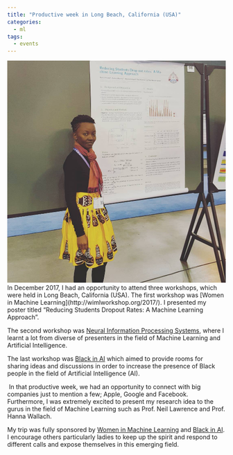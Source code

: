 ```yaml
---
title: "Productive week in Long Beach, California (USA)"
categories:
  - ml
tags:
  - events
---
```


<img src="/assets/images/me.jpg" class="align-center" alt="">
In December 2017, I had an opportunity to attend three workshops, which were held in Long Beach, California (USA). 
The first workshop was [Women in Machine Learning](http://wimlworkshop.org/2017/). I presented my
poster titled “Reducing Students Dropout Rates: A Machine Learning Approach”.

The second workshop was [Neural Information Processing Systems](https://nips.cc/Conferences/2017), where I learnt a lot from diverse of presenters in the field of Machine Learning and Artificial Intelligence.

The last workshop was [Black in AI](https://blackinai.github.io) which aimed to provide rooms for sharing ideas and discussions in order to increase the presence of Black people in the field of Artificial Intelligence (AI).

<img src="/assets/images/hanna.jpg" class="align-center" alt="">
In that productive week, we had an opportunity to connect with big companies just to mention a few; Apple, Google and Facebook. Furthermore, I was extremely excited to present my research idea to the gurus in the field of Machine Learning such as Prof. Neil Lawrence and Prof. Hanna Wallach.

<img src="/assets/images/neil.jpg" class="align-center" alt="">

My trip was fully sponsored by [Women in Machine Learning](http://wimlworkshop.org/2017/) and [Black in AI](https://blackinai.github.io). I encourage others particularly ladies to keep up the spirit and respond to different calls and expose themselves in this emerging field. 
